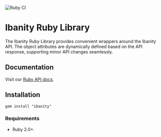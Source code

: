 ![Ruby CI](https://github.com/ibanity/ibanity-ruby/workflows/Ruby%20CI/badge.svg?branch=master)

# Ibanity Ruby Library

The Ibanity Ruby Library provides convenient wrappers around the Ibanity API. The object attributes are dynamically defined based on the API response, supporting minor API changes seamlessly.

## Documentation

Visit our [Ruby API docs](https://documentation.ibanity.com/api/ruby).

## Installation

```
gem install "ibanity"
```

### Requirements

* Ruby 2.0+.


